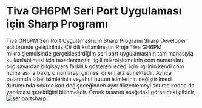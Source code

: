 # Tiva GH6PM Seri Port Uygulaması için Sharp Programı
 Tiva GH6PM Seri Port Uygulaması için Sharp Programı Sharp Developer editöründe geliştirilmiş C# dili kullanılmıştır. Proje Tiva GH6PM mikroişlemcisinde gerçekleştirdiğim seri port uygulamasının tam manasıyla kullanılabilmesi
 için tasarlanmıştır. İlgili mikroişlemcinin com numaraları bilgisayardan bilgisayara farklılık gösterebileceği için ilgilinin kendi com numarasına bakıp o numarayı girmesi önem arz etmektedir. Ayrıca tasarımda label isimlerinin veyahut button isimlerinin değiştirilmesi durumunda source kod değişeceğinden aynı düzenlemeyi source kodda da yapılması gerektiğini bilinmelidir. Örnek tasarım aşağıdaki görseldeki gibidir; 
![seriportsharp](https://github.com/user-attachments/assets/883721c6-f47b-49c1-8a24-4da3858231b9)
